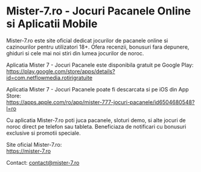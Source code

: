 # Mister-7.ro - Jocuri Pacanele Online si Aplicatii Mobile

Mister-7.ro este site oficial dedicat jocurilor de pacanele online si cazinourilor pentru utilizatori 18+. Ofera recenzii, bonusuri fara depunere, ghiduri si cele mai noi stiri din lumea jocurilor de noroc.  

Aplicatia Mister 7 - Jocuri Pacanele este disponibila gratuit pe Google Play:  
https://play.google.com/store/apps/details?id=com.netflowmedia.rotirigratuite  

Aplicatia Mister 7 - Jocuri Pacanele poate fi descarcata si pe iOS din App Store:  
https://apps.apple.com/ro/app/mister-777-jocuri-pacanele/id6504680548?l=ro  

Cu aplicatia Mister-7.ro poti juca pacanele, sloturi demo, si alte jocuri de noroc direct pe telefon sau tableta. Beneficiaza de notificari cu bonusuri exclusive si promotii speciale.  

Site oficial Mister-7.ro:  
https://mister-7.ro  

Contact: contact@mister-7.ro  
